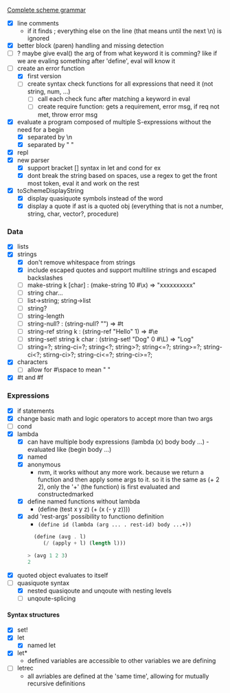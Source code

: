[Complete scheme grammar](https://www.scheme.com/tspl2d/grammar.html)

- [x] line comments
  - if it finds ; everything else on the line (that means until the next \n) is ignored
- [x] better block (paren) handling and missing detection
- [ ] ? maybe give eval() the arg of from what keyword it is comming? like if we are evaling something after 'define', eval will know it
- [ ] create an error function
  - [x] first version
  - [ ] create syntax check functions for all expressions that need it (not string, num, ...)
    - [ ] call each check func after matching a keyword in eval
    - [ ] create require function: gets a requirement, error msg, if req not met, throw error msg
- [x] evaluate a program composed of multiple S-expressions without the need for a begin
  - [x] separated by \n
  - [x] separated by " "
- [x] repl
- [x] new parser
  - [x] support bracket [] syntax in let and cond for ex
  - [x] dont break the string based on spaces, use a regex to get the front most token, eval it and work on the rest
- [x] toSchemeDisplayString
  - [x] display quasiquote symbols instead of the word
  - [x] display a quote if ast is a quoted obj (everything that is not a number, string, char, vector?, procedure)

### Data

- [x] lists
- [x] strings
  - [x] don't remove whitespace from strings
  - [x] include escaped quotes and support multiline strings and escaped backslashes
  - [ ] make-string k [char] : (make-string 10 #\x) => "xxxxxxxxxx"
  - [ ] string char...
  - [ ] list->string; string->list
  - [ ] string?
  - [ ] string-length
  - [ ] string-null? : (string-null? "") => #t
  - [ ] string-ref string k : (string-ref "Hello" 1) => #\e
  - [ ] string-set! string k char : (string-set! "Dog" 0 #\L) => "Log"
  - [ ] string=?; string-ci=?; string<?; string>?; string<=?; string>=?; string-ci<?; stirng-ci>?; string-ci<=?; string-ci>=?;
- [x] characters
  - [ ] allow for #\space to mean " "

- [x] #t and #f

### Expressions

- [x] if statements
- [x] change basic math and logic operators to accept more than two args
- [ ] cond
- [x] lambda
  - [x] can have multiple body expressions (lambda (x) body body ...) - evaluated like (begin body ...)
  - [x] named
  - [x] anonymous
    - nvm, it works without any more work. because we return a function and then apply some args to it. so it is the same as (+ 2 2), only the '+' (the function) is first evaluated and constructedmarked
  - [x] define named functions without lambda
    - (define (test x y z) (+ (x (- y z))))
  - [x] add 'rest-args' possibility to functiono definition
    - `(define id (lambda (arg ... . rest-id) body ...+))`
    ```scheme
      (define (avg . l)
         (/ (apply + l) (length l)))
    
    > (avg 1 2 3)
    2
    ``` 
- [x] quoted object evaluates to itself
- [ ] quasiquote syntax
  - [x] nested quasiqoute and unqoute with nesting levels
  - [ ] unqoute-splicing

#### Syntax structures

- [x] set!
- [x] let
  - [x] named let
- [x] let\*
  - defined variables are accessible to other variables we are defining
- [ ] letrec
  - all avriables are defined at the 'same time', allowing for mutually recursive definitions
